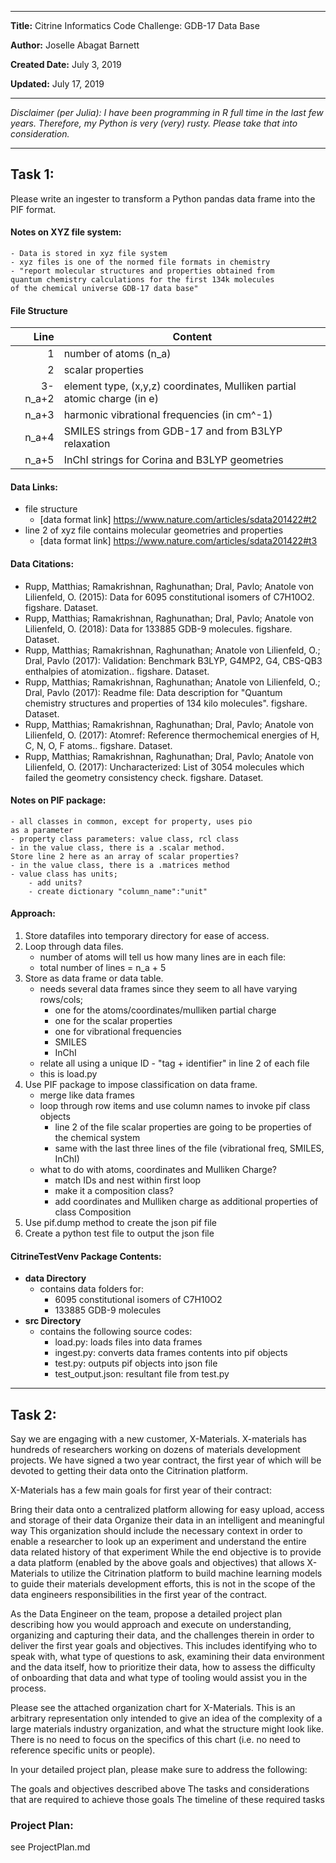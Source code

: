 --------------------------------------------------------------
**Title:** Citrine Informatics Code Challenge: GDB-17 Data Base

**Author:** Joselle Abagat Barnett

**Created Date:** July 3, 2019

**Updated:** July 17, 2019

--------------------------------------------------------------
_Disclaimer (per Julia): I have been programming in R full time in the last few years.  Therefore, my Python is very (very) rusty.  Please take that into consideration._

--------------------------------------------------------------
## Task 1:
Please write an ingester to transform a Python pandas data frame into the PIF format.  

#### Notes on XYZ file system:
    - Data is stored in xyz file system
    - xyz files is one of the normed file formats in chemistry
    - "report molecular structures and properties obtained from 
    quantum chemistry calculations for the first 134k molecules 
    of the chemical universe GDB-17 data base"
    
#### File Structure
Line    | Content
-------:|---------
1       | number of atoms (n_a)
2       | scalar properties
3-n_a+2 | element type, (x,y,z) coordinates, Mulliken partial atomic charge (in e)
n_a+3   | harmonic vibrational frequencies (in cm^-1)
n_a+4   | SMILES strings from GDB-17 and from B3LYP relaxation
n_a+5   | InChI strings for Corina and B3LYP geometries

#### Data Links:
- file structure
    - [data format link] <https://www.nature.com/articles/sdata201422#t2>
- line 2 of xyz file contains molecular geometries and 
    properties 
    - [data format link] <https://www.nature.com/articles/sdata201422#t3>

#### Data Citations:
- Rupp, Matthias; Ramakrishnan, Raghunathan; Dral, Pavlo; Anatole von Lilienfeld, O. (2015): Data for 6095 constitutional isomers of C7H10O2. figshare. Dataset.
- Rupp, Matthias; Ramakrishnan, Raghunathan; Dral, Pavlo; Anatole von Lilienfeld, O. (2018): Data for 133885 GDB-9 molecules. figshare. Dataset.
- Rupp, Matthias; Ramakrishnan, Raghunathan; Anatole von Lilienfeld, O.; Dral, Pavlo (2017): Validation: Benchmark  B3LYP, G4MP2, G4, CBS-QB3 enthalpies of atomization.. figshare. Dataset.
- Rupp, Matthias; Ramakrishnan, Raghunathan; Anatole von Lilienfeld, O.; Dral, Pavlo (2017): Readme file: Data description for "Quantum chemistry structures and properties of 134 kilo molecules". figshare. Dataset.
- Rupp, Matthias; Ramakrishnan, Raghunathan; Dral, Pavlo; Anatole von Lilienfeld, O. (2017): Atomref: Reference thermochemical energies of H, C, N, O, F atoms.. figshare. Dataset.
- Rupp, Matthias; Ramakrishnan, Raghunathan; Dral, Pavlo; Anatole von Lilienfeld, O. (2017): Uncharacterized: List of 3054 molecules which failed the geometry consistency check. figshare. Dataset.

#### Notes on PIF package:
    - all classes in common, except for property, uses pio 
    as a parameter
    - property class parameters: value class, rcl class
    - in the value class, there is a .scalar method.  
    Store line 2 here as an array of scalar properties?
    - in the value class, there is a .matrices method
    - value class has units; 
        - add units?  
        - create dictionary "column_name":"unit"

#### Approach:
1. Store datafiles into temporary directory for ease of access.
2. Loop through data files.
    - number of atoms will tell us how many lines are in each file: 
    - total number of lines = n_a + 5
3. Store as data frame or data table.
    - needs several data frames since they seem to all have varying rows/cols; 
        - one for the atoms/coordinates/mulliken partial charge
        - one for the scalar properties 
        - one for vibrational frequencies
        - SMILES
        - InChI
    - relate all using a unique ID - "tag + identifier" in line 2 of each file
    - this is load.py
4. Use PIF package to impose classification on data frame.
    - merge like data frames
    - loop through row items and use column names to invoke pif class objects
        - line 2 of the file scalar properties are going to be properties of the chemical system
        - same with the last three lines of the file (vibrational freq, SMILES, InChI)
   - what to do with atoms, coordinates and Mulliken Charge?
        - match IDs and nest within first loop
        - make it a composition class?
        - add coordinates and Mulliken charge as additional properties of class Composition
5. Use pif.dump method to create the json pif file
6. Create a python test file to output the json file

#### CitrineTestVenv Package Contents:
- **data Directory**
    - contains data folders for:
        - 6095 constitutional isomers of C7H10O2
        - 133885 GDB-9 molecules
- **src Directory**
    - contains the following source codes:
        - load.py: loads files into data frames
        - ingest.py: converts data frames contents into pif objects
        - test.py: outputs pif objects into json file
        - test_output.json: resultant file from test.py

--------------------------------------------------------------
## Task 2:
Say we are engaging with a new customer, X-Materials.  X-materials has hundreds of researchers working on dozens of materials development projects.  We have signed a two year contract, the first year of which will be devoted to getting their data onto the Citrination platform.

X-Materials has a few main goals for first year of their contract:

Bring their data onto a centralized platform allowing for easy upload, access and storage of their data
Organize their data in an intelligent and meaningful way
This organization should include the necessary context in order to enable a researcher to look up an experiment and understand the entire data related history of that experiment
While the end objective is to provide a data platform (enabled by the above goals and objectives) that allows X-Materials to utilize the Citrination platform to build machine learning models to guide their materials development efforts, this is not in the scope of the data engineers responsibilities in the first year of the contract.

As the Data Engineer on the team, propose a detailed project plan describing how you would approach and execute on understanding, organizing and capturing their data, and the challenges therein in order to deliver the first year goals and objectives.  This includes identifying who to speak with, what type of questions to ask, examining their data environment and the data itself, how to prioritize their data, how to assess the difficulty of onboarding that data and what type of tooling would assist you in the process.

Please see the attached organization chart for X-Materials.  This is an arbitrary representation only intended to give an idea of the complexity of a large materials industry organization, and what the structure might look like.  There is no need to focus on the specifics of this chart (i.e. no need to reference specific units or people).

In your detailed project plan, please make sure to address the following:

The goals and objectives described above
The tasks and considerations that are required to achieve those goals
The timeline of these required tasks 

### Project Plan:
see ProjectPlan.md